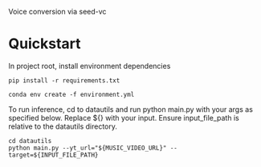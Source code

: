 Voice conversion via seed-vc

# Quickstart 
In project root, install environment dependencies
```
pip install -r requirements.txt
```

```
conda env create -f environment.yml
```

To run inference, cd to datautils and run python main.py with your args as specified below. Replace ${} with your input. Ensure input_file_path is relative to the datautils directory.
```
cd datautils
python main.py --yt_url="${MUSIC_VIDEO_URL}" --target=${INPUT_FILE_PATH}
```